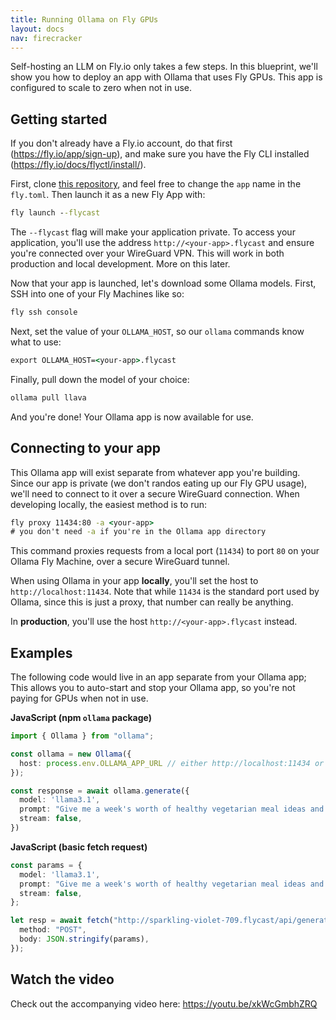 ```yaml
---
title: Running Ollama on Fly GPUs
layout: docs
nav: firecracker
---
```


Self-hosting an LLM on Fly.io only takes a few steps. In this blueprint, we'll show you how to deploy an app with Ollama that uses Fly GPUs. This app is configured to scale to zero when not in use.

## Getting started

If you don't already have a Fly.io account, do that first (https://fly.io/app/sign-up), and make sure you have the Fly CLI installed (https://fly.io/docs/flyctl/install/).

First, clone [this repository](https://github.com/fly-apps/self-host-ollama), and feel free to change the `app` name in the `fly.toml`. Then launch it as a new Fly App with:

```cmd
fly launch --flycast
```

The `--flycast` flag will make your application private. To access your application, you'll use the address `http://<your-app>.flycast` and ensure you're connected over your WireGuard VPN. This will work in both production and local development. More on this later.

Now that your app is launched, let's download some Ollama models. First, SSH into one of your Fly Machines like so:

```cmd
fly ssh console
```

Next, set the value of your `OLLAMA_HOST`, so our `ollama` commands know what to use:

```cmd
export OLLAMA_HOST=<your-app>.flycast
```

Finally, pull down the model of your choice:

```cmd
ollama pull llava
```

And you're done! Your Ollama app is now available for use.

## Connecting to your app

This Ollama app will exist separate from whatever app you're building. Since our app is private (we don't randos eating up our Fly GPU usage), we'll need to connect to it over a secure WireGuard connection. When developing locally, the easiest method is to run:

```cmd
fly proxy 11434:80 -a <your-app>
# you don't need -a if you're in the Ollama app directory
```

This command proxies requests from a local port (`11434`) to port `80` on your Ollama Fly Machine, over a secure WireGuard tunnel.

When using Ollama in your app **locally**, you'll set the host to `http://localhost:11434`. Note that while `11434` is the standard port used by Ollama, since this is just a proxy, that number can really be anything.

In **production**, you'll use the host `http://<your-app>.flycast` instead.

## Examples

The following code would live in an app separate from your Ollama app; This allows you to auto-start and stop your Ollama app, so you're not paying for GPUs when not in use.

**JavaScript (npm `ollama` package)**

```typescript
import { Ollama } from "ollama";

const ollama = new Ollama({ 
  host: process.env.OLLAMA_APP_URL // either http://localhost:11434 or http://<your-app>.flycast on production
});

const response = await ollama.generate({
  model: 'llama3.1',
  prompt: "Give me a week's worth of healthy vegetarian meal ideas and their recipes.",
  stream: false,
})
```

**JavaScript (basic fetch request)**

```typescript
const params = {
  model: 'llama3.1',
  prompt: "Give me a week's worth of healthy vegetarian meal ideas and their recipes.",
  stream: false,
};

let resp = await fetch("http://sparkling-violet-709.flycast/api/generate", {
  method: "POST",
  body: JSON.stringify(params),
});
```

## Watch the video

Check out the accompanying video here: https://youtu.be/xkWcGmbhZRQ